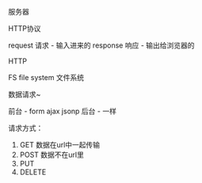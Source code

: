 
服务器

HTTP协议

request   请求 - 输入进来的
response  响应 - 输出给浏览器的

HTTP 

FS file system 文件系统


数据请求~

前台 - form ajax jsonp
后台 - 一样

请求方式：
1. GET     数据在url中一起传输
2. POST    数据不在url里
3. PUT
4. DELETE